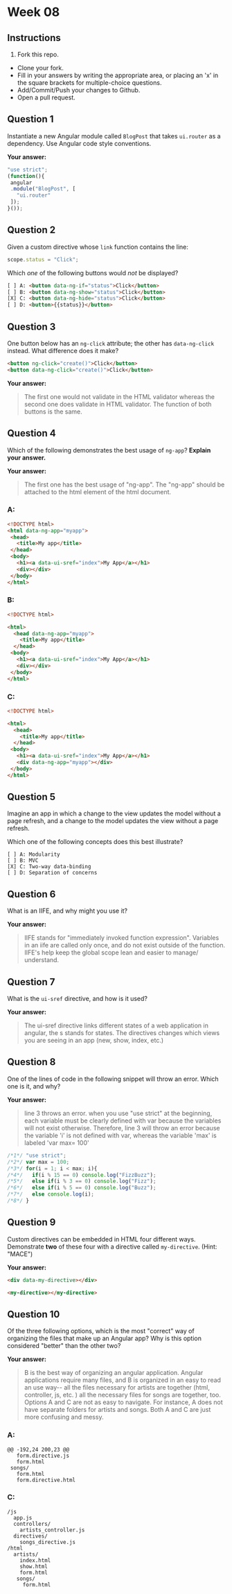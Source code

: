 # Week 08

## Instructions

1. Fork this repo.
- Clone your fork.
- Fill in your answers by writing the appropriate area, or placing an 'x' in the square brackets for multiple-choice questions.
- Add/Commit/Push your changes to Github.
- Open a pull request.

## Question 1

Instantiate a new Angular module called `BlogPost` that takes `ui.router` as a dependency. Use Angular code style conventions.

 **Your answer:**
 ```js
"use strict";
(function(){
  angular
  .module("BlogPost", [
    "ui.router"
  ]);
}());

 ```

## Question 2

Given a custom directive whose `link` function contains the line:

```js
scope.status = "Click";
```

Which *one* of the following buttons would *not* be displayed?

 ```html
 [ ] A: <button data-ng-if="status">Click</button>
 [ ] B: <button data-ng-show="status">Click</button>
[X] C: <button data-ng-hide="status">Click</button>
 [ ] D: <button>{{status}}</button>
 ```

## Question 3

One button below has an `ng-click` attribute; the other has `data-ng-click` instead. What difference does it make?

```html
<button ng-click="create()">Click</button>
<button data-ng-click="create()">Click</button>
```

 **Your answer:**

> The first one would not validate in the HTML validator whereas the second one does validate in HTML validator. The function of both buttons is the same.

 ## Question 4

 Which of the following demonstrates the best usage of `ng-app`? **Explain your answer.**

 **Your answer:**


> The first one has the best usage of "ng-app". The "ng-app" should be attached to the html element of the html document.

 ### A:
 ```html
<!DOCTYPE html>
<html data-ng-app="myapp">
  <head>
    <title>My app</title>
  </head>
  <body>
    <h1><a data-ui-sref="index">My App</a></h1>
    <div></div>
  </body>
</html>
```

 ### B:
 ```html
 <!DOCTYPE html>

<html>
   <head data-ng-app="myapp">
     <title>My app</title>
   </head>
  <body>
    <h1><a data-ui-sref="index">My App</a></h1>
    <div></div>
  </body>
</html>
```

 ### C:
 ```html
 <!DOCTYPE html>

<html>
   <head>
     <title>My app</title>
   </head>
  <body>
    <h1><a data-ui-sref="index">My App</a></h1>
    <div data-ng-app="myapp"></div>
  </body>
</html>
```

## Question 5

Imagine an app in which a change to the view updates the model without a page refresh, and a change to the model updates the view without a page refresh.

Which one of the following concepts does this best illustrate?

 ```
 [ ] A: Modularity
 [ ] B: MVC
[X] C: Two-way data-binding
 [ ] D: Separation of concerns
 ```

## Question 6

What is an IIFE, and why might you use it?

 **Your answer:**


> IIFE stands for "immediately invoked function expression". Variables in an iife are called only once, and do not exist outside of the function. IIFE's help keep the global scope lean and easier to manage/ understand.

 ## Question 7

 What is the `ui-sref` directive, and how is it used?

 **Your answer:**


> The ui-sref directive links different states of a web application in angular, the s stands for states. The directives changes which views you are seeing in an app (new, show, index, etc.)

 ## Question 8

 One of the lines of code in the following snippet will throw an error. Which one is it, and why?

 **Your answer:**


> line 3 throws an error. when you use "use strict" at the beginning, each variable must be clearly defined with var because the variables will not exist otherwise. Therefore, line 3 will throw an error because the variable 'i' is not defined with var, whereas the variable 'max' is labeled 'var max= 100'

 ```js
 /*1*/ "use strict";
/*2*/ var max = 100;
/*3*/ for(i = 1; i < max; i){
/*4*/   if(i % 15 == 0) console.log("FizzBuzz");
/*5*/   else if(i % 3 == 0) console.log("Fizz");
/*6*/   else if(i % 5 == 0) console.log("Buzz");
/*7*/   else console.log(i);
/*8*/ }
```

## Question 9

Custom directives can be embedded in HTML four different ways. Demonstrate **two** of these four with a directive called `my-directive`. (Hint: "MACE")

 **Your answer:**
 ```html
<div data-my-directive></div>

<my-directive></my-directive>
 ```

 ## Question 10

Of the three following options, which is the most "correct" way of organizing the files that make up an Angular app? Why is this option considered "better" than the other two?

 **Your answer:**

> B is the best way of organizing an angular application. Angular applications require many files, and B is organized in an easy to read an use way-- all the files necessary for artists are together (html, controller,  js, etc. ) all the necessary files for songs are together, too. Options A and C are not as easy to navigate. For instance, A does not have separate folders for artists and songs. Both A and C are just more confusing and messy.

 ### A:
 ```
@@ -192,24 200,23 @@
    form.directive.js
    form.html
  songs/
    form.html
    form.directive.html
```

### C:
```
/js
  app.js
  controllers/
    artists_controller.js
  directives/
    songs_directive.js
/html
  artists/
    index.html
    show.html
    form.html
   songs/
     form.html
 ```

